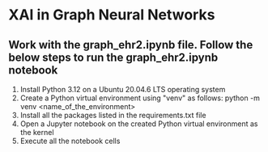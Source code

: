 # XAI in Graph Neural Networks
## Work with the graph_ehr2.ipynb file. Follow the below steps to run the graph_ehr2.ipynb notebook
1. Install Python 3.12 on a Ubuntu 20.04.6 LTS operating system
2. Create a Python virtual environment using "venv" as follows: python -m venv <name_of_the_environment>
3. Install all the packages listed in the requirements.txt file
4. Open a Jupyter notebook on the created Python virtual environment as the kernel
5. Execute all the notebook cells 